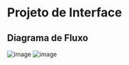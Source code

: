  #   Projeto de Interface

 
 ## Diagrama de Fluxo


![image](https://github.com/ICEI-PUC-Minas-PMV-ADS/pmv-ads-2023-2-e2-proj-int-t1-time3-matchlove/assets/128434710/81473cfb-7840-4842-9645-6a711cf8a0cc)
![image](https://github.com/ICEI-PUC-Minas-PMV-ADS/pmv-ads-2023-2-e2-proj-int-t1-time3-matchlove/assets/128434710/6f4bfb96-5c2e-4f78-aa52-303a860787db)

